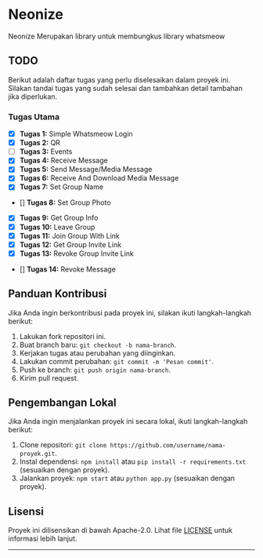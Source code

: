 # Neonize

Neonize Merupakan library untuk membungkus library whatsmeow

## TODO

Berikut adalah daftar tugas yang perlu diselesaikan dalam proyek ini. Silakan tandai tugas yang sudah selesai dan tambahkan detail tambahan jika diperlukan.

### Tugas Utama

- [x] **Tugas 1:** Simple Whatsmeow Login
- [x] **Tugas 2:** QR
- [ ] **Tugas 3:** Events
- [x] **Tugas 4:** Receive Message
- [x] **Tugas 5:** Send Message/Media Message
- [x] **Tugas 6:** Receive And Download Media Message
- [x] **Tugas 7:** Set Group Name
- [] **Tugas 8:** Set Group Photo
- [x] **Tugas 9:** Get Group Info
- [x] **Tugas 10:** Leave Group
- [x] **Tugas 11:** Join Group With Link
- [x] **Tugas 12:** Get Group Invite Link
- [x] **Tugas 13:** Revoke Group Invite Link
- [] **Tugas 14:** Revoke Message








## Panduan Kontribusi

Jika Anda ingin berkontribusi pada proyek ini, silakan ikuti langkah-langkah berikut:

1. Lakukan fork repositori ini.
2. Buat branch baru: `git checkout -b nama-branch`.
3. Kerjakan tugas atau perubahan yang diinginkan.
4. Lakukan commit perubahan: `git commit -m 'Pesan commit'`.
5. Push ke branch: `git push origin nama-branch`.
6. Kirim pull request.

## Pengembangan Lokal

Jika Anda ingin menjalankan proyek ini secara lokal, ikuti langkah-langkah berikut:

1. Clone repositori: `git clone https://github.com/username/nama-proyek.git`.
2. Instal dependensi: `npm install` atau `pip install -r requirements.txt` (sesuaikan dengan proyek).
3. Jalankan proyek: `npm start` atau `python app.py` (sesuaikan dengan proyek).

## Lisensi

Proyek ini dilisensikan di bawah Apache-2.0. Lihat file [LICENSE](LICENSE) untuk informasi lebih lanjut.

---
